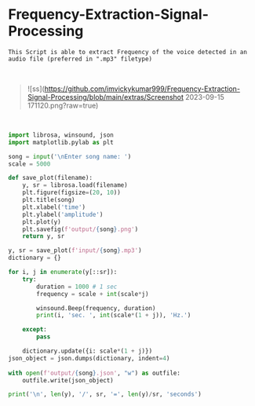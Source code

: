 # Frequency-Extraction-Signal-Processing

    This Script is able to extract Frequency of the voice detected in an audio file (preferred in ".mp3" filetype)

<br>

>![ss](https://github.com/imvickykumar999/Frequency-Extraction-Signal-Processing/blob/main/extras/Screenshot 2023-09-15 171120.png?raw=true)

<br>

```python
import librosa, winsound, json
import matplotlib.pylab as plt

song = input('\nEnter song name: ')
scale = 5000

def save_plot(filename):
    y, sr = librosa.load(filename)
    plt.figure(figsize=(20, 10))
    plt.title(song)
    plt.xlabel('time')
    plt.ylabel('amplitude')
    plt.plot(y)
    plt.savefig(f'output/{song}.png')
    return y, sr

y, sr = save_plot(f'input/{song}.mp3')
dictionary = {}

for i, j in enumerate(y[::sr]):
    try:
        duration = 1000 # 1 sec
        frequency = scale + int(scale*j)

        winsound.Beep(frequency, duration)
        print(i, 'sec. ', int(scale*(1 + j)), 'Hz.')

    except:
        pass

    dictionary.update({i: scale*(1 + j)})
json_object = json.dumps(dictionary, indent=4)
 
with open(f'output/{song}.json', "w") as outfile:
    outfile.write(json_object)

print('\n', len(y), '/', sr, '=', len(y)/sr, 'seconds')
```
